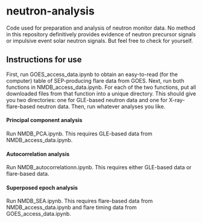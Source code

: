 # neutron-analysis
Code used for preparation and analysis of neutron monitor data. No method in this repository definitively provides evidence of neutron precursor signals or impulsive event solar neutron signals. But feel free to check for yourself.

## Instructions for use

First, run GOES_access_data.ipynb to obtain an easy-to-read (for the computer) table of SEP-producing flare data from GOES.
Next, run both functions in NMDB_access_data.ipynb. For each of the two functions, put all downloaded files from that function into a unique directory. This should give you two directories: one for GLE-based neutron data and one for X-ray-flare-based neutron data.
Then, run whatever analyses you like.

#### Principal component analysis
Run NMDB_PCA.ipynb. This requires GLE-based data from NMDB_access_data.ipynb.

#### Autocorrelation analysis
Run NMDB_autocorrelationn.ipynb. This requires either GLE-based data or flare-based data.

#### Superposed epoch analysis
Run NMDB_SEA.ipynb. This requires flare-based data from NMDB_access_data.ipynb and flare timing data from GOES_access_data.ipynb.
